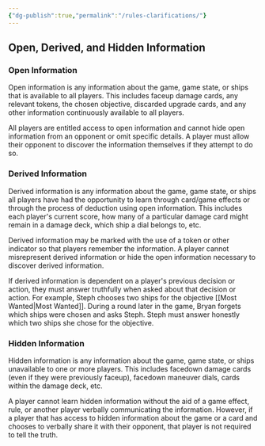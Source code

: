```yaml
---
{"dg-publish":true,"permalink":"/rules-clarifications/"}
---
```


## Open, Derived, and Hidden Information

### Open Information

Open information is any information about the game, game state, or ships that is available to all players. This includes faceup damage cards, any relevant tokens, the chosen objective, discarded upgrade cards, and any other information continuously available to all players.

All players are entitled access to open information and cannot hide open information from an opponent or omit specific details. A player must allow their opponent to discover the information themselves if they attempt to do so.

### Derived Information

Derived information is any information about the game, game state, or ships all players have had the opportunity to learn through card/game effects or through the process of deduction using open information. This includes each player's current score, how many of a particular damage card might remain in a damage deck, which ship a dial belongs to, etc.

Derived information may be marked with the use of a token or other indicator so that players remember the information. A player cannot misrepresent derived information or hide the open information necessary to discover derived information.

If derived information is dependent on a player's previous decision or action, they must answer truthfully when asked about that decision or action. For example, Steph chooses two ships for the objective [[Most Wanted\|Most Wanted]]. During a round later in the game, Bryan forgets which ships were chosen and asks Steph. Steph must answer honestly which two ships she chose for the objective.

### Hidden Information

Hidden information is any information about the game, game state, or ships unavailable to one or more players. This includes facedown damage cards (even if they were previously faceup), facedown maneuver dials, cards within the damage deck, etc.

A player cannot learn hidden information without the aid of a game effect, rule, or another player verbally communicating the information. However, if a player that has access to hidden information about the game or a card and chooses to verbally share it with their opponent, that player is not required to tell the truth.